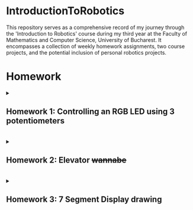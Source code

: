 # IntroductionToRobotics

This repository serves as a comprehensive record of my journey through the 'Introduction to Robotics' course during my third year at the Faculty of Mathematics and Computer Science, University of Bucharest. It encompasses a collection of weekly homework assignments, two course projects, and the potential inclusion of personal robotics projects.

# Homework

<details>
  <summary>
      <h2>Homework 1: Controlling an RGB LED using 3 potentiometers</h2>
  </summary>
  <br>
  
  ### Task:
  #### Use a separate potentiometer for controlling each color of the RGB LED: Red,Green, and Blue. This control must leverage digital electronics. Specifically, you need to read the potentiometer’s value with Arduino and then write a mapped value to the LED pins.

 <details>
   <summary>
     <h3>Parts used:
   </summary>
    -Arduino UNO board <br>
    -Breadboard <br>
    -1 RGB LED <br>
    -3 Potentiometers <br>
    -3 220Ω Resistors <br>
    -Wires as needed <br>
   
 </details>

  ### [Code](https://github.com/StefSimi/IntroductionToRobotics/blob/main/HW1_RGB.ino)
  ### [Video Showcase](https://www.youtube.com/shorts/qgwaxqFKWgs)

  
  ### Fritzing Schematic
  ### ![Fritzing schematic](https://github.com/StefSimi/IntroductionToRobotics/assets/98825330/15ec6250-83c8-41b5-8002-4444f1e41fcb)

  ### Real-life setup:
  ### ![Setup](https://github.com/StefSimi/IntroductionToRobotics/assets/98825330/e38f9298-f36c-462c-ab02-1cd9aef39add)
</details>
<br>
<details>
  <summary>
        <h2>Homework 2: Elevator <s>wannabe</s></h2>
  </summary>
  <br>
  
  ### Task:
  #### Design a control system that simulates an elevator using the Arduino platform:
  -<b>LEDs</b>: Every red LED represents a unique floor. When the elevator is on a floor, its LED will light up. There is an additional blue LED that represents the elevator’s operational state. Specifically, it will blink if the elevator is moving, and remain lit up when the elevator is stationary;<br>
  -<b>Buttons</b>: The assignment specified that there need to be 3 buttons that represent call buttons from each floor. However, I implemented the code in such a way so that it supports any number of buttons (the circuit I made has 5 for demonstrational purposes). Debouncing has also been implemented;
  -<b>Buzzer</b>: I added fancy sounds for door closing and opening, as well as elevator music.<br>
  -<b>State Change & Timers</b>:If the elevator is already at the desired floor, pressing the button for that floor has no effect. Otherwise, after a button press, the elevator waits for the doors to close (represented by a sound effect), and then moves to the corresponding floor, by visiting (not stopping) each floor along the way, such as a real life elevator (it does not simply teleport to the desired floor). Additionally, when the elevator receives an input, and then receives another that would take it to a floor that is closer to the elevator than the initial input (but maintains the same direction of movement), it will go to the second input first, and then go to the floor with the initial one. This is demonstrated in the video showcase;

  
  <details>
   <summary>
     <h3>Parts used:
   </summary>
    -Arduino UNO board <br>
    -2 Breadboards <br>
    -6 LEDs <br>
    -6 220Ω Resistors <br>
    -1 Active buzzer <br>
    -1 100Ω Resistor <br>
    -3 Buttons <br>
    -Wires as needed <br>
 </details>


       
  ### [Code](https://github.com/StefSimi/IntroductionToRobotics/blob/main/HW2_Elevator.ino)
  ### [Video](https://www.youtube.com/watch?v=B9fQ2LgqtxA)

  
  ### [Fritzing Schematic](https://github.com/StefSimi/IntroductionToRobotics/blob/main/HW2_Elevator_Fritz.fzz)
  ### ![Fritzing_schematic](https://github.com/StefSimi/IntroductionToRobotics/assets/98825330/903cf807-3c90-4ee5-84ae-f3ab0057d209)

  ### Real-life setup:
  ### ![Setup](https://github.com/StefSimi/IntroductionToRobotics/assets/98825330/43a87237-4806-4fee-b743-656864f8df84)
</details>

<br>
<details>
  <summary>
    <h2>Homework 3: 7 Segment Display drawing</h2>
  </summary>
  <br>

  ### Task:
  #### Use a joystick to control the position of the display and draw on the 7 Segment Display.
  -<b>Joystick</b>: Implementing multi-directional movement detection for the joystick can be challenging. The implementation is rigorously explained in the code;
  -<b>Multi-function button</b>: When the button is pressed for a short time, the segment that we are currently on will toggle between on and off. When the button is pressed for a longer time, all of the segments turn off, and the position of the current segment is set back to DP;<br>
  -<b>Interrupts</b>: Using interrupts to implement debouncing for a button that has multiple functions, depending on how long it is pressed, leads to very ugly code. Furthermore, the interrupt code is not very well optimized for multiple quick button presses, which is exactly what we do with the button in this homework, so it only exists as a proof of concept;<br>
  -<b>Blinking</b>: The current segment should blink, wheter it is lit up or not;
  -<b>Movement</b>: Travelling between segments should feel very fluid. Here is a table detailing the movement from each segment: <br>
  
  ### ![Movement](https://github.com/StefSimi/IntroductionToRobotics/assets/98825330/301387ee-e002-42f1-95ee-a23de47f8b8c)

<details>
   <summary>
     <h3>Parts used:
   </summary>
    -Arduino UNO board <br>
    -1 Breadboard <br>
    -1 common anone 7 Segment Display <br>
    -8 220Ω Resistors <br>
    -1 Joystick <br>
    -Wires as needed <br>
 </details>

  ### [Code](https://github.com/StefSimi/IntroductionToRobotics/blob/main/HW3_7SD.ino)
  ### [Video](https://www.youtube.com/watch?v=xi_0ALrA4u4)

  
  ### [Fritzing Schematic](https://github.com/StefSimi/IntroductionToRobotics/blob/main/HW3_7SD_Fritz.fzz)
  ### ![Fritzing schematic](https://github.com/StefSimi/IntroductionToRobotics/assets/98825330/c57788c7-7c40-43af-95c8-b550cce67666)



  ### Real-life setup:
  ### ![Setup](https://github.com/StefSimi/IntroductionToRobotics/assets/98825330/7353b3ea-74f8-41fd-8b70-ff5566e538a8)

  
</details>

